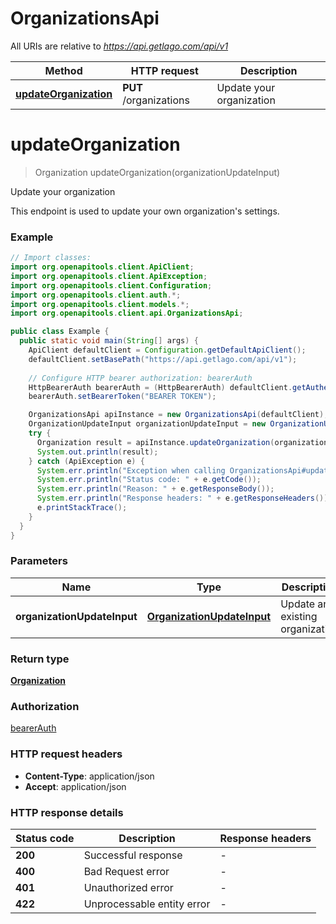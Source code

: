 # OrganizationsApi

All URIs are relative to *https://api.getlago.com/api/v1*

| Method | HTTP request | Description |
|------------- | ------------- | -------------|
| [**updateOrganization**](OrganizationsApi.md#updateOrganization) | **PUT** /organizations | Update your organization |


<a id="updateOrganization"></a>
# **updateOrganization**
> Organization updateOrganization(organizationUpdateInput)

Update your organization

This endpoint is used to update your own organization&#39;s settings.

### Example
```java
// Import classes:
import org.openapitools.client.ApiClient;
import org.openapitools.client.ApiException;
import org.openapitools.client.Configuration;
import org.openapitools.client.auth.*;
import org.openapitools.client.models.*;
import org.openapitools.client.api.OrganizationsApi;

public class Example {
  public static void main(String[] args) {
    ApiClient defaultClient = Configuration.getDefaultApiClient();
    defaultClient.setBasePath("https://api.getlago.com/api/v1");
    
    // Configure HTTP bearer authorization: bearerAuth
    HttpBearerAuth bearerAuth = (HttpBearerAuth) defaultClient.getAuthentication("bearerAuth");
    bearerAuth.setBearerToken("BEARER TOKEN");

    OrganizationsApi apiInstance = new OrganizationsApi(defaultClient);
    OrganizationUpdateInput organizationUpdateInput = new OrganizationUpdateInput(); // OrganizationUpdateInput | Update an existing organization
    try {
      Organization result = apiInstance.updateOrganization(organizationUpdateInput);
      System.out.println(result);
    } catch (ApiException e) {
      System.err.println("Exception when calling OrganizationsApi#updateOrganization");
      System.err.println("Status code: " + e.getCode());
      System.err.println("Reason: " + e.getResponseBody());
      System.err.println("Response headers: " + e.getResponseHeaders());
      e.printStackTrace();
    }
  }
}
```

### Parameters

| Name | Type | Description  | Notes |
|------------- | ------------- | ------------- | -------------|
| **organizationUpdateInput** | [**OrganizationUpdateInput**](OrganizationUpdateInput.md)| Update an existing organization | |

### Return type

[**Organization**](Organization.md)

### Authorization

[bearerAuth](../README.md#bearerAuth)

### HTTP request headers

 - **Content-Type**: application/json
 - **Accept**: application/json

### HTTP response details
| Status code | Description | Response headers |
|-------------|-------------|------------------|
| **200** | Successful response |  -  |
| **400** | Bad Request error |  -  |
| **401** | Unauthorized error |  -  |
| **422** | Unprocessable entity error |  -  |

